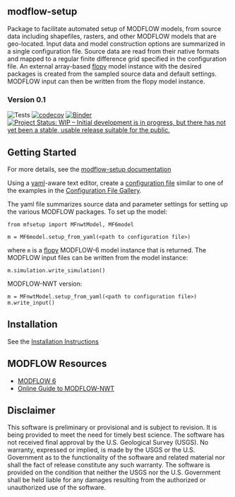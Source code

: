 
modflow-setup
-----------------------------------------------
Package to facilitate automated setup of MODFLOW models, from source data including shapefiles, rasters, and other MODFLOW models that are geo-located. Input data and model construction options are summarized in a single configuration file. Source data are read from their native formats and mapped to a regular finite difference grid specified in the configuration file. An external array-based [flopy](https://github.com/modflowpy/flopy) model instance with the desired packages is created from the sampled source data and default settings. MODFLOW input can then be written from the flopy model instance.


### Version 0.1
![Tests](https://github.com/aleaf/modflow-setup/workflows/Tests/badge.svg)
[![codecov](https://codecov.io/gh/aleaf/modflow-setup/branch/master/graph/badge.svg)](https://codecov.io/gh/aleaf/modflow-setup)
[![Binder](https://mybinder.org/badge_logo.svg)](https://mybinder.org/v2/gh/aleaf/modflow-setup/develop?urlpath=lab/tree/examples)
[![Project Status: WIP – Initial development is in progress, but there has not yet been a stable, usable release suitable for the public.](https://www.repostatus.org/badges/latest/wip.svg)](https://www.repostatus.org/#wip)





Getting Started
-----------------------------------------------
For more details, see the [modflow-setup documentation](https://aleaf.github.io/modflow-setup/)

Using a [yaml](https://en.wikipedia.org/wiki/YAML)-aware text editor, create a [configuration file](https://aleaf.github.io/modflow-setup/latest/config-file.html) similar to one of the examples in the [Configuration File Gallery](https://aleaf.github.io/modflow-setup/latest/config-file-gallery.html).

The yaml file summarizes source data and parameter settings for setting up the various MODFLOW packages. To set up the model:

```
from mfsetup import MFnwtModel, MF6model

m = MF6model.setup_from_yaml(<path to configuration file>)
```
where `m` is a [flopy](https://github.com/modflowpy/flopy) MODFLOW-6 model instance that is returned. The MODFLOW input files can be written from the model instance:

```
m.simulation.write_simulation()
```

MODFLOW-NWT version:

```
m = MFnwtModel.setup_from_yaml(<path to configuration file>)
m.write_input()
```

Installation
-----------------------------------------------
See the [Installation Instructions](https://aleaf.github.io/modflow-setup/latest/installation.html)

MODFLOW Resources
-----------------------------------------------

+ [MODFLOW 6](https://www.usgs.gov/software/modflow-6-usgs-modular-hydrologic-model)
+ [Online Guide to MODFLOW-NWT](https://water.usgs.gov/ogw/modflow-nwt/MODFLOW-NWT-Guide/)


Disclaimer
----------

This software is preliminary or provisional and is subject to revision. It is
being provided to meet the need for timely best science. The software has not
received final approval by the U.S. Geological Survey (USGS). No warranty,
expressed or implied, is made by the USGS or the U.S. Government as to the
functionality of the software and related material nor shall the fact of release
constitute any such warranty. The software is provided on the condition that
neither the USGS nor the U.S. Government shall be held liable for any damages
resulting from the authorized or unauthorized use of the software.

